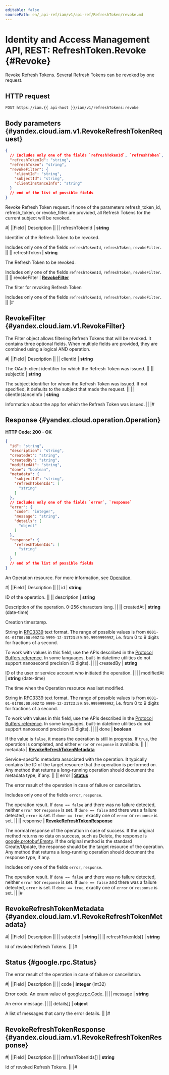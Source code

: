 ```yaml
---
editable: false
sourcePath: en/_api-ref/iam/v1/api-ref/RefreshToken/revoke.md
---
```


# Identity and Access Management API, REST: RefreshToken.Revoke {#Revoke}

Revoke Refresh Tokens. Several Refresh Tokens can be revoked by one request.

## HTTP request

```
POST https://iam.{{ api-host }}/iam/v1/refreshTokens:revoke
```

## Body parameters {#yandex.cloud.iam.v1.RevokeRefreshTokenRequest}

```json
{
  // Includes only one of the fields `refreshTokenId`, `refreshToken`, `revokeFilter`
  "refreshTokenId": "string",
  "refreshToken": "string",
  "revokeFilter": {
    "clientId": "string",
    "subjectId": "string",
    "clientInstanceInfo": "string"
  }
  // end of the list of possible fields
}
```

Revoke Refresh Token request.
If none of the parameters refresh_token_id, refresh_token, or revoke_filter are provided, all Refresh Tokens for the current subject will be revoked.

#|
||Field | Description ||
|| refreshTokenId | **string**

Identifier of the Refresh Token to be revoked.

Includes only one of the fields `refreshTokenId`, `refreshToken`, `revokeFilter`. ||
|| refreshToken | **string**

The Refresh Token to be revoked.

Includes only one of the fields `refreshTokenId`, `refreshToken`, `revokeFilter`. ||
|| revokeFilter | **[RevokeFilter](#yandex.cloud.iam.v1.RevokeFilter)**

The filter for revoking Refresh Token

Includes only one of the fields `refreshTokenId`, `refreshToken`, `revokeFilter`. ||
|#

## RevokeFilter {#yandex.cloud.iam.v1.RevokeFilter}

The Filter object allows filtering Refresh Tokens that will be revoked.
It contains three optional fields.
When multiple fields are provided, they are combined using a logical AND operation.

#|
||Field | Description ||
|| clientId | **string**

The OAuth client identifier for which the Refresh Token was issued. ||
|| subjectId | **string**

The subject identifier for whom the Refresh Token was issued.
If not specified, it defaults to the subject that made the request. ||
|| clientInstanceInfo | **string**

Information about the app for which the Refresh Token was issued. ||
|#

## Response {#yandex.cloud.operation.Operation}

**HTTP Code: 200 - OK**

```json
{
  "id": "string",
  "description": "string",
  "createdAt": "string",
  "createdBy": "string",
  "modifiedAt": "string",
  "done": "boolean",
  "metadata": {
    "subjectId": "string",
    "refreshTokenIds": [
      "string"
    ]
  },
  // Includes only one of the fields `error`, `response`
  "error": {
    "code": "integer",
    "message": "string",
    "details": [
      "object"
    ]
  },
  "response": {
    "refreshTokenIds": [
      "string"
    ]
  }
  // end of the list of possible fields
}
```

An Operation resource. For more information, see [Operation](/docs/api-design-guide/concepts/operation).

#|
||Field | Description ||
|| id | **string**

ID of the operation. ||
|| description | **string**

Description of the operation. 0-256 characters long. ||
|| createdAt | **string** (date-time)

Creation timestamp.

String in [RFC3339](https://www.ietf.org/rfc/rfc3339.txt) text format. The range of possible values is from
`0001-01-01T00:00:00Z` to `9999-12-31T23:59:59.999999999Z`, i.e. from 0 to 9 digits for fractions of a second.

To work with values in this field, use the APIs described in the
[Protocol Buffers reference](https://developers.google.com/protocol-buffers/docs/reference/overview).
In some languages, built-in datetime utilities do not support nanosecond precision (9 digits). ||
|| createdBy | **string**

ID of the user or service account who initiated the operation. ||
|| modifiedAt | **string** (date-time)

The time when the Operation resource was last modified.

String in [RFC3339](https://www.ietf.org/rfc/rfc3339.txt) text format. The range of possible values is from
`0001-01-01T00:00:00Z` to `9999-12-31T23:59:59.999999999Z`, i.e. from 0 to 9 digits for fractions of a second.

To work with values in this field, use the APIs described in the
[Protocol Buffers reference](https://developers.google.com/protocol-buffers/docs/reference/overview).
In some languages, built-in datetime utilities do not support nanosecond precision (9 digits). ||
|| done | **boolean**

If the value is `false`, it means the operation is still in progress.
If `true`, the operation is completed, and either `error` or `response` is available. ||
|| metadata | **[RevokeRefreshTokenMetadata](#yandex.cloud.iam.v1.RevokeRefreshTokenMetadata)**

Service-specific metadata associated with the operation.
It typically contains the ID of the target resource that the operation is performed on.
Any method that returns a long-running operation should document the metadata type, if any. ||
|| error | **[Status](#google.rpc.Status)**

The error result of the operation in case of failure or cancellation.

Includes only one of the fields `error`, `response`.

The operation result.
If `done == false` and there was no failure detected, neither `error` nor `response` is set.
If `done == false` and there was a failure detected, `error` is set.
If `done == true`, exactly one of `error` or `response` is set. ||
|| response | **[RevokeRefreshTokenResponse](#yandex.cloud.iam.v1.RevokeRefreshTokenResponse)**

The normal response of the operation in case of success.
If the original method returns no data on success, such as Delete,
the response is [google.protobuf.Empty](https://developers.google.com/protocol-buffers/docs/reference/google.protobuf#google.protobuf.Empty).
If the original method is the standard Create/Update,
the response should be the target resource of the operation.
Any method that returns a long-running operation should document the response type, if any.

Includes only one of the fields `error`, `response`.

The operation result.
If `done == false` and there was no failure detected, neither `error` nor `response` is set.
If `done == false` and there was a failure detected, `error` is set.
If `done == true`, exactly one of `error` or `response` is set. ||
|#

## RevokeRefreshTokenMetadata {#yandex.cloud.iam.v1.RevokeRefreshTokenMetadata}

#|
||Field | Description ||
|| subjectId | **string** ||
|| refreshTokenIds[] | **string**

Id of revoked Refresh Tokens. ||
|#

## Status {#google.rpc.Status}

The error result of the operation in case of failure or cancellation.

#|
||Field | Description ||
|| code | **integer** (int32)

Error code. An enum value of [google.rpc.Code](https://github.com/googleapis/googleapis/blob/master/google/rpc/code.proto). ||
|| message | **string**

An error message. ||
|| details[] | **object**

A list of messages that carry the error details. ||
|#

## RevokeRefreshTokenResponse {#yandex.cloud.iam.v1.RevokeRefreshTokenResponse}

#|
||Field | Description ||
|| refreshTokenIds[] | **string**

Id of revoked Refresh Tokens. ||
|#